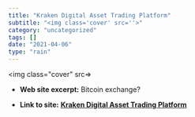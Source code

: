 ```yaml
---
title: "Kraken Digital Asset Trading Platform"
subtitle: "<img class='cover' src=''>"
category: "uncategorized"
tags: []
date: "2021-04-06"
type: "rain"
---
```

<img class="cover" src=>



* **Web site excerpt:** Bitcoin exchange?

* **Link to site:** **[Kraken Digital Asset Trading Platform](https://www.kraken.com)**